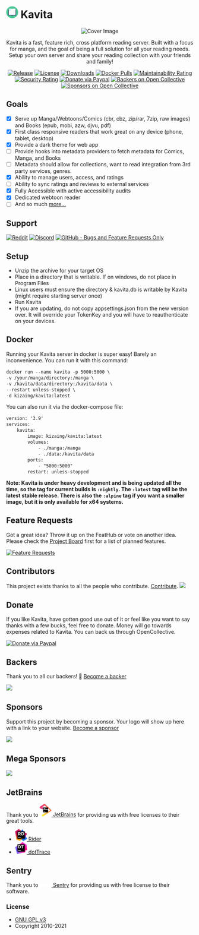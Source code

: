﻿# [<img src="/Logo/kavita.svg" width="32" alt="">]() Kavita
<div align="center">

![Cover Image](https://github.com/Kareadita/kareadita.github.io/blob/main/img/features/seriesdetail.PNG?raw=true)

Kavita is a fast, feature rich, cross platform reading server. Built with a focus for manga, 
and the goal of being a full solution for all your reading needs. Setup your own server and share 
your reading collection with your friends and family!

[![Release](https://img.shields.io/github/release/Kareadita/Kavita.svg?style=flat&maxAge=3600)](https://github.com/Kareadita/Kavita/releases)
[![License](https://img.shields.io/badge/license-GPLv3-blue.svg?style=flat)](https://github.com/Kareadita/Kavita/blob/master/LICENSE)
[![Downloads](https://img.shields.io/github/downloads/Kareadita/Kavita/total.svg?style=flat)](https://github.com/Kareadita/Kavita/releases)
[![Docker Pulls](https://img.shields.io/docker/pulls/kizaing/kavita.svg)](https://hub.docker.com/r/kizaing/kavita/)
[![Maintainability Rating](https://sonarcloud.io/api/project_badges/measure?project=Kareadita_Kavita&metric=sqale_rating)](https://sonarcloud.io/dashboard?id=Kareadita_Kavita)
[![Security Rating](https://sonarcloud.io/api/project_badges/measure?project=Kareadita_Kavita&metric=security_rating)](https://sonarcloud.io/dashboard?id=Kareadita_Kavita)
[![Donate via Paypal](https://img.shields.io/badge/donate-paypal-blue.svg?style=popout&logo=paypal)](https://paypal.me/majora2007?locale.x=en_US)
[![Backers on Open Collective](https://opencollective.com/kavita/backers/badge.svg)](#backers)
[![Sponsors on Open Collective](https://opencollective.com/kavita/sponsors/badge.svg)](#sponsors)
</div>

## Goals
- [x] Serve up Manga/Webtoons/Comics (cbr, cbz, zip/rar, 7zip, raw images) and Books (epub, mobi, azw, djvu, pdf)
- [x] First class responsive readers that work great on any device (phone, tablet, desktop)
- [x] Provide a dark theme for web app
- [ ] Provide hooks into metadata providers to fetch metadata for Comics, Manga, and Books
- [ ] Metadata should allow for collections, want to read integration from 3rd party services, genres.
- [x] Ability to manage users, access, and ratings
- [ ] Ability to sync ratings and reviews to external services
- [x] Fully Accessible with active accessibility audits
- [x] Dedicated webtoon reader
- [ ] And so much [more...](https://github.com/Kareadita/Kavita/projects)

## Support
[![Reddit](https://img.shields.io/badge/reddit-discussion-FF4500.svg?maxAge=60)](https://www.reddit.com/r/KavitaManga/)
[![Discord](https://img.shields.io/badge/discord-chat-7289DA.svg?maxAge=60)](https://discord.gg/eczRp9eeem)
[![GitHub - Bugs and Feature Requests Only](https://img.shields.io/badge/github-issues-red.svg?maxAge=60)](https://github.com/Kareadita/Kavita/issues)

## Setup
- Unzip the archive for your target OS
- Place in a directory that is writable. If on windows, do not place in Program Files
- Linux users must ensure the directory & kavita.db is writable by Kavita (might require starting server once) 
- Run Kavita
- If you are updating, do not copy appsettings.json from the new version over. It will override your TokenKey and you will have to reauthenticate on your devices.

## Docker
Running your Kavita server in docker is super easy! Barely an inconvenience. You can run it with this command: 

```
docker run --name kavita -p 5000:5000 \
-v /your/manga/directory:/manga \
-v /kavita/data/directory:/kavita/data \
--restart unless-stopped \
-d kizaing/kavita:latest
```

You can also run it via the docker-compose file:

```
version: '3.9'
services:
    kavita:
        image: kizaing/kavita:latest
        volumes:
            - ./manga:/manga
            - ./data:/kavita/data
        ports:
            - "5000:5000"
        restart: unless-stopped
```

**Note: Kavita is under heavy development and is being updated all the time, so the tag for current builds is `:nightly`. The `:latest` tag will be the latest stable release. There is also the `:alpine` tag if you want a smaller image, but it is only available for x64 systems.**

## Feature Requests
Got a great idea? Throw it up on the FeatHub or vote on another idea. Please check the [Project Board](https://github.com/Kareadita/Kavita/projects) first for a list of planned features.

[![Feature Requests](https://feathub.com/Kareadita/Kavita?format=svg)](https://feathub.com/Kareadita/Kavita)


## Contributors

This project exists thanks to all the people who contribute. [Contribute](CONTRIBUTING.md).
<a href="https://github.com/Kareadita/Kavita/graphs/contributors"><img src="https://opencollective.com/kavita/contributors.svg?width=890&button=false" /></a>


## Donate
If you like Kavita, have gotten good use out of it or feel like you want to say thanks with a few bucks, feel free to donate. Money will go towards 
expenses related to Kavita. You can back us through OpenCollective.

[![Donate via Paypal](https://img.shields.io/badge/donate-paypal-blue.svg?style=popout&logo=paypal)](https://paypal.me/majora2007?locale.x=en_US)

## Backers

Thank you to all our backers! 🙏 [Become a backer](https://opencollective.com/Kavita#backer)

<img src="https://opencollective.com/Kavita/backers.svg?width=890"></a>

## Sponsors

Support this project by becoming a sponsor. Your logo will show up here with a link to your website. [Become a sponsor](https://opencollective.com/Kavita#sponsor)

<img src="https://opencollective.com/Kavita/sponsors.svg?width=890"></a>

## Mega Sponsors
<img src="https://opencollective.com/Kavita/tiers/mega-sponsor.svg?width=890"></a>

## JetBrains
Thank you to [<img src="/Logo/jetbrains.svg" alt="" width="32"> JetBrains](http://www.jetbrains.com/) for providing us with free licenses to their great tools.

* [<img src="/Logo/rider.svg" alt="" width="32"> Rider](http://www.jetbrains.com/rider/)
* [<img src="/Logo/dottrace.svg" alt="" width="32"> dotTrace](http://www.jetbrains.com/dottrace/)

## Sentry
Thank you to [<img src="/Logo/sentry.svg" alt="" width="32"> Sentry](https://sentry.io/welcome/) for providing us with free license to their software.

### License

* [GNU GPL v3](http://www.gnu.org/licenses/gpl.html)
* Copyright 2010-2021